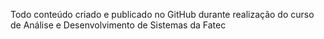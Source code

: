 Todo conteúdo criado e publicado no GitHub durante realização do curso de Análise e Desenvolvimento de Sistemas da Fatec
